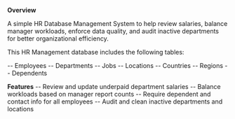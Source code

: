 **Overview**

A simple HR Database Management System to help review salaries, balance manager workloads, enforce data quality, and audit inactive departments for better organizational efficiency.

This HR Management database includes the following tables:

-- Employees
-- Departments
-- Jobs
-- Locations
-- Countries
-- Regions
-- Dependents

**Features**
-- Review and update underpaid department salaries
-- Balance workloads based on manager report counts
-- Require dependent and contact info for all employees
-- Audit and clean inactive departments and locations

